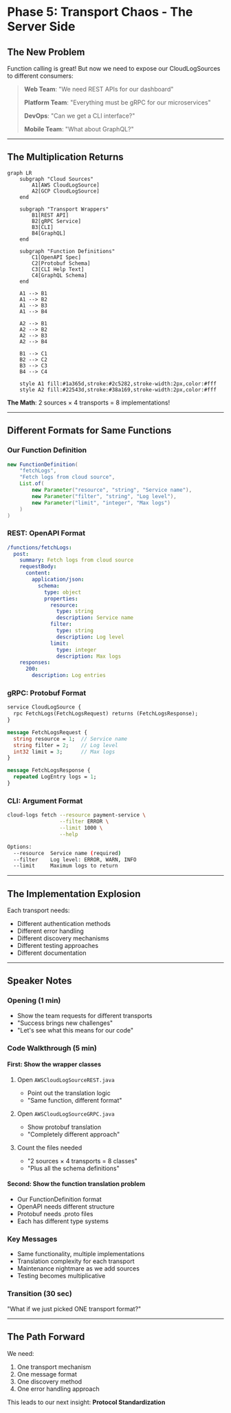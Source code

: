 # Phase 5: Transport Chaos - The Server Side

## The New Problem

Function calling is great! But now we need to expose our CloudLogSources to different consumers:

> **Web Team**: "We need REST APIs for our dashboard"
> 
> **Platform Team**: "Everything must be gRPC for our microservices"
> 
> **DevOps**: "Can we get a CLI interface?"
> 
> **Mobile Team**: "What about GraphQL?"

---

## The Multiplication Returns

```mermaid
graph LR
    subgraph "Cloud Sources"
        A1[AWS CloudLogSource]
        A2[GCP CloudLogSource]
    end
    
    subgraph "Transport Wrappers"
        B1[REST API]
        B2[gRPC Service]
        B3[CLI]
        B4[GraphQL]
    end
    
    subgraph "Function Definitions"
        C1[OpenAPI Spec]
        C2[Protobuf Schema]
        C3[CLI Help Text]
        C4[GraphQL Schema]
    end
    
    A1 --> B1
    A1 --> B2
    A1 --> B3
    A1 --> B4
    
    A2 --> B1
    A2 --> B2
    A2 --> B3
    A2 --> B4
    
    B1 --> C1
    B2 --> C2
    B3 --> C3
    B4 --> C4
    
    style A1 fill:#1a365d,stroke:#2c5282,stroke-width:2px,color:#fff
    style A2 fill:#22543d,stroke:#38a169,stroke-width:2px,color:#fff
```

**The Math**: 2 sources × 4 transports = 8 implementations!

---

## Different Formats for Same Functions

### Our Function Definition
```java
new FunctionDefinition(
    "fetchLogs",
    "Fetch logs from cloud source",
    List.of(
        new Parameter("resource", "string", "Service name"),
        new Parameter("filter", "string", "Log level"),
        new Parameter("limit", "integer", "Max logs")
    )
)
```

### REST: OpenAPI Format
```yaml
/functions/fetchLogs:
  post:
    summary: Fetch logs from cloud source
    requestBody:
      content:
        application/json:
          schema:
            type: object
            properties:
              resource:
                type: string
                description: Service name
              filter:
                type: string
                description: Log level
              limit:
                type: integer
                description: Max logs
    responses:
      200:
        description: Log entries
```

### gRPC: Protobuf Format
```protobuf
service CloudLogSource {
  rpc FetchLogs(FetchLogsRequest) returns (FetchLogsResponse);
}

message FetchLogsRequest {
  string resource = 1;  // Service name
  string filter = 2;    // Log level
  int32 limit = 3;      // Max logs
}

message FetchLogsResponse {
  repeated LogEntry logs = 1;
}
```

### CLI: Argument Format
```bash
cloud-logs fetch --resource payment-service \
                 --filter ERROR \
                 --limit 1000 \
                 --help

Options:
  --resource  Service name (required)
  --filter    Log level: ERROR, WARN, INFO
  --limit     Maximum logs to return
```

---

## The Implementation Explosion

Each transport needs:
- Different authentication methods
- Different error handling
- Different discovery mechanisms
- Different testing approaches
- Different documentation

---

## Speaker Notes

### Opening (1 min)
- Show the team requests for different transports
- "Success brings new challenges"
- "Let's see what this means for our code"

### Code Walkthrough (5 min)

#### First: Show the wrapper classes
1. Open `AWSCloudLogSourceREST.java`
   - Point out the translation logic
   - "Same function, different format"

2. Open `AWSCloudLogSourceGRPC.java`
   - Show protobuf translation
   - "Completely different approach"

3. Count the files needed
   - "2 sources × 4 transports = 8 classes"
   - "Plus all the schema definitions"

#### Second: Show the function translation problem
- Our FunctionDefinition format
- OpenAPI needs different structure
- Protobuf needs .proto files
- Each has different type systems

### Key Messages
- Same functionality, multiple implementations
- Translation complexity for each transport
- Maintenance nightmare as we add sources
- Testing becomes multiplicative

### Transition (30 sec)
"What if we just picked ONE transport format?"

---

## The Path Forward

We need:
1. One transport mechanism
2. One message format
3. One discovery method
4. One error handling approach

This leads to our next insight: **Protocol Standardization**